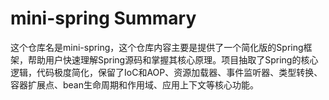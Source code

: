 # mini-spring Summary

这个仓库名是mini-spring，这个仓库内容主要是提供了一个简化版的Spring框架，帮助用户快速理解Spring源码和掌握其核心原理。项目抽取了Spring的核心逻辑，代码极度简化，保留了IoC和AOP、资源加载器、事件监听器、类型转换、容器扩展点、bean生命周期和作用域、应用上下文等核心功能。